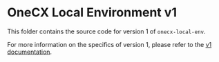 # OneCX Local Environment v1

This folder contains the source code for version 1 of `onecx-local-env`.

For more information on the specifics of version 1, please refer to the [v1 documentation](https://onecx.github.io/docs/onecx-local-env/current/general/versions/v1/v1.html).